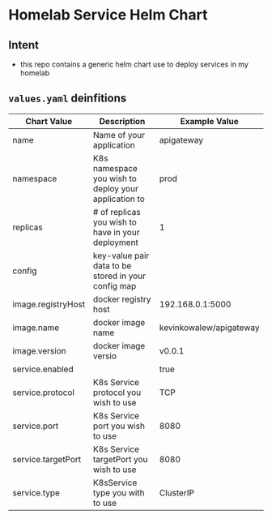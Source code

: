 # Homelab Service Helm Chart
## Intent
- this repo contains a generic helm chart use to deploy services in my homelab

## `values.yaml` deinfitions
| Chart Value        | Description                                          | Example Value           |
|--------------------|------------------------------------------------------|-------------------------|
| name               | Name of your application                             | apigateway              |
| namespace          | K8s namespace you wish to deploy your application to | prod                    |
| replicas           | # of replicas you wish to have in your deployment    | 1                       |
| config             | key-value pair data to be stored in your config map  |                         |
| image.registryHost | docker registry host                                 | 192.168.0.1:5000        |
| image.name         | docker image name                                    | kevinkowalew/apigateway |
| image.version      | docker image versio                                  | v0.0.1                  |
| service.enabled    |                                                      | true                    |
| service.protocol   | K8s Service protocol you wish to use                 | TCP                     |
| service.port       | K8s Service port you wish to use                     | 8080                    |
| service.targetPort | K8s Service targetPort you wish to use               | 8080                    |
| service.type       | K8sService type you with to use                      | ClusterIP               |
